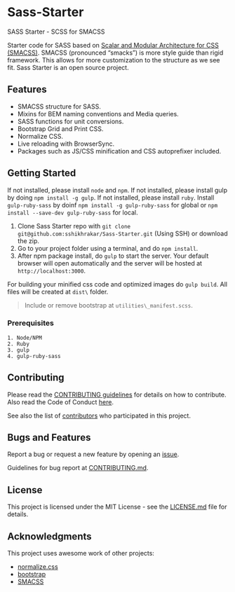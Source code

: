 # Sass-Starter

SASS Starter - SCSS for SMACSS

Starter code for SASS based on [Scalar and Modular Architecture for CSS (SMACSS)](https://smacss.com/).
SMACSS (pronounced “smacks”) is more style guide than rigid framework. This allows for more customization to the structure as we see fit. Sass Starter is an open source project.

## Features

* SMACSS structure for SASS.
* Mixins for BEM naming conventions and Media queries.
* SASS functions for unit conversions.
* Bootstrap Grid and Print CSS.
* Normalize CSS.
* Live reloading with BrowserSync.
* Packages such as JS/CSS minification and CSS autoprefixer included.

## Getting Started

If not installed, please install ```node``` and ```npm```.
If not installed, please install gulp by doing ```npm install -g gulp```.
If not installed, please install ```ruby```.
Install ```gulp-ruby-sass``` by doinf ```npm install -g gulp-ruby-sass``` for global or ```npm install --save-dev gulp-ruby-sass``` for local.

1. Clone Sass Starter repo with ```git clone git@github.com:sshikhrakar/Sass-Starter.git``` (Using SSH) or download the zip.
2. Go to your project folder using a terminal, and do ```npm install```.
3. After npm package install, do ```gulp``` to start the server. Your default browser will open automatically and the server will be hosted at ```http://localhost:3000```.

For building your minified css code and optimized images do ```gulp build```. All files will be created at ```dist\``` folder.

> Include or remove bootstrap at ```utilities\_manifest.scss```.

### Prerequisites
```
1. Node/NPM
2. Ruby
3. gulp
4. gulp-ruby-sass
```

## Contributing

Please read the [CONTRIBUTING guidelines](https://github.com/sshikhrakar/Sass-Starter/blob/master/CONTRIBUTING.md) for details on how to contribute.
Also read the Code of Conduct [here](https://github.com/sshikhrakar/Sass-Starter/blob/master/CODE_OF_CONDUCT.md).

See also the list of [contributors](https://github.com/sshikhrakar/Sass-Starter/graphs/contributors) who participated in this project.

## Bugs and Features

Report a bug or request a new feature by opening an [issue](https://github.com/sshikhrakar/Sass-Starter/issues/new).

Guidelines for bug report at [CONTRIBUTING.md](https://github.com/sshikhrakar/Sass-Starter/blob/master/CONTRIBUTING.md).

## License

This project is licensed under the MIT License - see the [LICENSE.md](https://github.com/sshikhrakar/Sass-Starter/blob/master/LICENSE) file for details.

## Acknowledgments

This project uses awesome work of other projects:
* [normalize.css](http://necolas.github.io/normalize.css/)
* [bootstrap](https://github.com/twbs/bootstrap)
* [SMACSS](https://smacss.com/)
